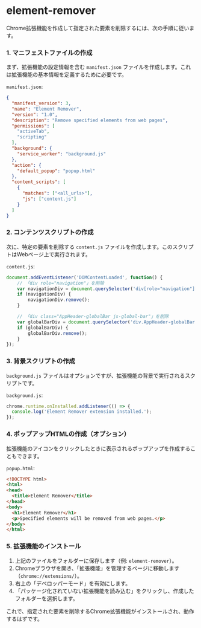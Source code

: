 # element-remover


Chrome拡張機能を作成して指定された要素を削除するには、次の手順に従います。

### 1. マニフェストファイルの作成

まず、拡張機能の設定情報を含む `manifest.json` ファイルを作成します。これは拡張機能の基本情報を定義するために必要です。

`manifest.json`:
```json
{
  "manifest_version": 3,
  "name": "Element Remover",
  "version": "1.0",
  "description": "Remove specified elements from web pages",
  "permissions": [
    "activeTab",
    "scripting"
  ],
  "background": {
    "service_worker": "background.js"
  },
  "action": {
    "default_popup": "popup.html"
  },
  "content_scripts": [
    {
      "matches": ["<all_urls>"],
      "js": ["content.js"]
    }
  ]
}
```

### 2. コンテンツスクリプトの作成

次に、特定の要素を削除する `content.js` ファイルを作成します。このスクリプトはWebページ上で実行されます。

`content.js`:
```javascript
document.addEventListener('DOMContentLoaded', function() {
    // 「div role="navigation"」を削除
    var navigationDiv = document.querySelector('div[role="navigation"]');
    if (navigationDiv) {
        navigationDiv.remove();
    }

    // 「div class="AppHeader-globalBar js-global-bar"」を削除
    var globalBarDiv = document.querySelector('div.AppHeader-globalBar.js-global-bar');
    if (globalBarDiv) {
        globalBarDiv.remove();
    }
});
```

### 3. 背景スクリプトの作成

`background.js` ファイルはオプションですが、拡張機能の背景で実行されるスクリプトです。

`background.js`:
```javascript
chrome.runtime.onInstalled.addListener(() => {
  console.log('Element Remover extension installed.');
});
```

### 4. ポップアップHTMLの作成（オプション）

拡張機能のアイコンをクリックしたときに表示されるポップアップを作成することもできます。

`popup.html`:
```html
<!DOCTYPE html>
<html>
<head>
  <title>Element Remover</title>
</head>
<body>
  <h1>Element Remover</h1>
  <p>Specified elements will be removed from web pages.</p>
</body>
</html>
```

### 5. 拡張機能のインストール

1. 上記のファイルをフォルダーに保存します（例: `element-remover`）。
2. Chromeブラウザを開き、「拡張機能」を管理するページに移動します（`chrome://extensions/`）。
3. 右上の「デベロッパーモード」を有効にします。
4. 「パッケージ化されていない拡張機能を読み込む」をクリックし、作成したフォルダーを選択します。

これで、指定された要素を削除するChrome拡張機能がインストールされ、動作するはずです。

